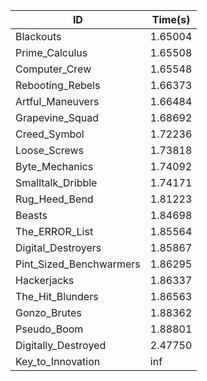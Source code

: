|ID|Time(s)|
|-|-|
|Blackouts|1.65004|
|Prime_Calculus|1.65508|
|Computer_Crew|1.65548|
|Rebooting_Rebels|1.66373|
|Artful_Maneuvers|1.66484|
|Grapevine_Squad|1.68692|
|Creed_Symbol|1.72236|
|Loose_Screws|1.73818|
|Byte_Mechanics|1.74092|
|Smalltalk_Dribble|1.74171|
|Rug_Heed_Bend|1.81223|
|Beasts|1.84698|
|The_ERROR_List|1.85564|
|Digital_Destroyers|1.85867|
|Pint_Sized_Benchwarmers|1.86295|
|Hackerjacks|1.86337|
|The_Hit_Blunders|1.86563|
|Gonzo_Brutes|1.88362|
|Pseudo_Boom|1.88801|
|Digitally_Destroyed|2.47750|
|Key_to_Innovation|inf|
